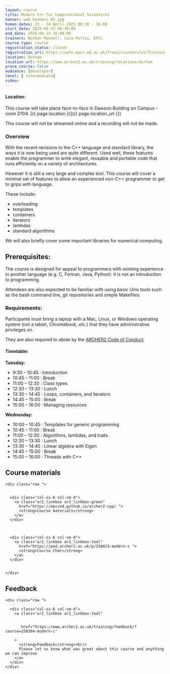 ```yaml
---
layout: course
title: Modern C++ for Computational Scientists
banner: web_banners_05.jpg 
human_dates: 23 - 24 April 2025 09:30 - 16:00  
start_date: 2025-04-23 09:30:00
end_date: 2025-04-23 16:00:00
trainers: Nathan Mannall, Luca Parisi, EPCC
course_type: course
registration_status: closed
registration_url: https://safe.epcc.ed.ac.uk/TransitionServlet/TrainingCourse/250423-modern-c
location: Durham
location_url: https://www.archer2.ac.uk/training/locations/durham
prace_course: false
audience: [developer]
level: [ intermediate]
video: 
---
```


#### Location:

This course will take place face-to-face in Dawson Building on Campus - room D104.  [{{ page.location }}]({{ page.location_url }})

This course will not be streamed online and a recording will not be made.

### Overview

With the recent revisions to the C++ language and standard library, the ways it is now being used are quite different. Used well, these features enable the programmer to write elegant, reusable and portable code that runs efficiently on a variety of architectures.

However it is still a very large and complex tool. This course will cover a minimal set of features to allow an experienced non-C++ programmer to get to grips with language.

These include:

- overloading
- templates
- containers
- iterators
- lambdas
- standard algorithms

We will also briefly cover some important libraries for numerical computing.

## Prerequisites:

The course is designed for appeal to programmers with existing experience in another language (e.g. C, Fortran, Java, Python): it is not an introduction to programming.

Attendees are also expected to be familiar with using basic Unix tools such as the bash command line, git repositories and simple Makefiles.


### Requirements:

Participants must bring a laptop with a Mac, Linux, or Windows operating system (not a tablet, Chromebook, etc.) that they have administrative privileges on.

They are also required to abide by the [ARCHER2  Code of Conduct](../../../about/policies/code-of-conduct.html). 


#### Timetable:


**Tuesday:**

- 9:30 – 10:45 : Introduction
- 10:45 – 11:00 : Break
- 11:00 – 12:30 : Class types
- 12:30 – 13:30 : Lunch
- 13:30 – 14:45 : Loops, containers, and iterators
- 14:45 – 15:00 : Break
- 15:00 – 16:00 : Managing resources

**Wednesday:**

- 10:00 – 10:45 : Templates for generic programming
- 10:45 – 11:00 : Break
- 11:00 – 12:30 : Algorithms, lambdas, and traits
- 12:30 – 13:30 : Lunch
- 13:30 – 14:45 : Linear algebra with Eigen
- 14:45 – 15:00 : Break
- 15:00 – 16:00 : Threads with C++



<section id="service">

 


<h2><a name="materials">Course materials</a></h2>



    <div class="row ">	

		
      <div class="col-xs-6 col-sm-4">
        <a class="ar2_linkbox ar2_linkbox-green" 
          href="https://epcced.github.io/archer2-cpp/ ">
          <strong>Course materials</strong> 
        </a>
      </div>


 
      <div class="col-xs-6 col-sm-4">
        <a class="ar2_linkbox ar2_linkbox-teal" 
          href="https://pad.archer2.ac.uk/p/250423-modern-c ">
          <strong>Course Chat</strong>       
        </a>
      </div>
		

 	</div>
		
	
			 
<!--
 		
<h2><a name="videos">Videos</a></h2>

<h3>Session 1</h3>

<div>
	<iframe title="Video" width="560" height="315" src="https://www.youtube.com/embed/bByoHlKbjGA" frameborder="0" allow="accelerometer; autoplay; encrypted-media; gyroscope; picture-in-picture" allowfullscreen></iframe>
</div>


<h3>Session 2</h3>

<div>
	<iframe title="Video" width="560" height="315" src="https://www.youtube.com/embed/RXFMWWzchHQ" frameborder="0" allow="accelerometer; autoplay; encrypted-media; gyroscope; picture-in-picture" allowfullscreen></iframe>
</div>



<h3>Session 3</h3>

<div>
	<iframe title="Video" width="560" height="315" src="https://www.youtube.com/embed/FEVgrr6KaL4 " frameborder="0" allow="accelerometer; autoplay; encrypted-media; gyroscope; picture-in-picture" allowfullscreen></iframe>
</div>



<h3>Session 4</h3>

<div>
	<iframe title="Video" width="560" height="315" src="https://www.youtube.com/embed/dehb3Lq-0Ig " frameborder="0" allow="accelerometer; autoplay; encrypted-media; gyroscope; picture-in-picture" allowfullscreen></iframe>
</div>


-->




<h2><a name="feedback">Feedback</a></h2>


    <div class="row ">	

      <div class="col-xs-6 col-sm-4">
        <a class="ar2_linkbox ar2_linkbox-teal" 


		   href="https://www.archer2.ac.uk/training/feedback/?course=250304-modern-c"

		>
          <strong>Feedback</strong><br/>
          Please let us know what was great about this course and anything we can improve
        </a>
      </div>
    </div>
	


</section>


